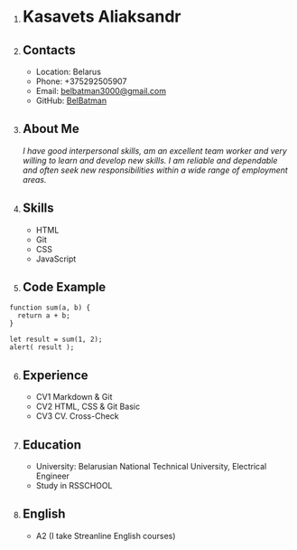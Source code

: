 1. # **Kasavets Aliaksandr**

2. ## **Contacts**

   - Location: Belarus
   - Phone: +375292505907
   - Email: belbatman3000@gmail.com
   - GitHub: [BelBatman](https://github.com/BelBatman)

3. ## **About Me**

   _I have good interpersonal skills, am an excellent team worker and very willing to learn and develop new skills.
   I am reliable and dependable and often seek new responsibilities within a wide range of employment areas._

4. ## **Skills**

   - HTML
   - Git
   - CSS
   - JavaScript

5. ## **Code Example**

```
function sum(a, b) {
  return a + b;
}

let result = sum(1, 2);
alert( result );
```

6. ## **Experience**

   - CV1 Markdown & Git
   - CV2 HTML, CSS & Git Basic
   - CV3 CV. Cross-Check

7. ## **Education**

   - University: Belarusian National Technical University, Electrical Engineer
   - Study in RSSCHOOL

8. ## **English**
   - A2 (I take Streanline English courses)
